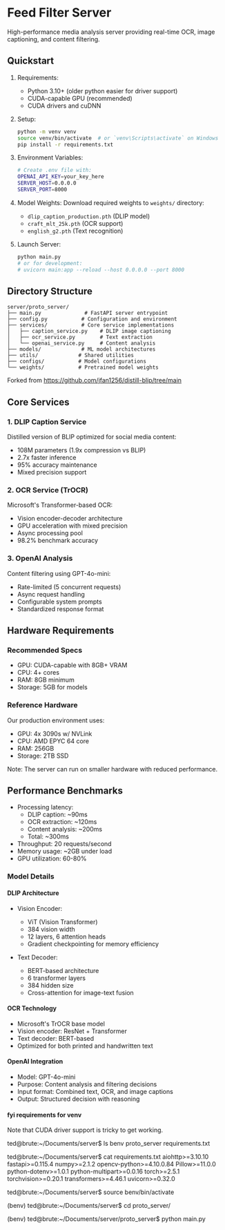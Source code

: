 # Feed Filter Server
High-performance media analysis server providing real-time OCR, image captioning, and content filtering.

## Quickstart
1. Requirements:
   - Python 3.10+ (older python easier for driver support)
   - CUDA-capable GPU (recommended)
   - CUDA drivers and cuDNN

2. Setup:
   ```bash
   python -m venv venv
   source venv/bin/activate  # or `venv\Scripts\activate` on Windows
   pip install -r requirements.txt
   ```

3. Environment Variables:
   ```bash
   # Create .env file with:
   OPENAI_API_KEY=your_key_here
   SERVER_HOST=0.0.0.0
   SERVER_PORT=8000
   ```

4. Model Weights:
   Download required weights to `weights/` directory:
   - `dlip_caption_production.pth` (DLIP model)
   - `craft_mlt_25k.pth` (OCR support)
   - `english_g2.pth` (Text recognition)

5. Launch Server:
   ```bash
   python main.py
   # or for development:
   # uvicorn main:app --reload --host 0.0.0.0 --port 8000
   ```

## Directory Structure
```
server/proto_server/
├── main.py              # FastAPI server entrypoint
├── config.py           # Configuration and environment
├── services/           # Core service implementations
│   ├── caption_service.py    # DLIP image captioning
│   ├── ocr_service.py        # Text extraction
│   └── openai_service.py     # Content analysis
├── models/             # ML model architectures
├── utils/             # Shared utilities
├── configs/           # Model configurations
└── weights/           # Pretrained model weights
```
Forked from https://github.com/jfan1256/distill-blip/tree/main

## Core Services

### 1. DLIP Caption Service
Distilled version of BLIP optimized for social media content:
- 108M parameters (1.9x compression vs BLIP)
- 2.7x faster inference
- 95% accuracy maintenance
- Mixed precision support

### 2. OCR Service (TrOCR)
Microsoft's Transformer-based OCR:
- Vision encoder-decoder architecture
- GPU acceleration with mixed precision
- Async processing pool
- 98.2% benchmark accuracy

### 3. OpenAI Analysis
Content filtering using GPT-4o-mini:
- Rate-limited (5 concurrent requests)
- Async request handling
- Configurable system prompts
- Standardized response format

## Hardware Requirements

### Recommended Specs
- GPU: CUDA-capable with 8GB+ VRAM
- CPU: 4+ cores
- RAM: 8GB minimum
- Storage: 5GB for models

### Reference Hardware
Our production environment uses:
- GPU: 4x 3090s w/ NVLink
- CPU: AMD EPYC 64 core
- RAM: 256GB
- Storage: 2TB SSD

Note: The server can run on smaller hardware with reduced performance.

## Performance Benchmarks
- Processing latency:
  - DLIP caption: ~90ms
  - OCR extraction: ~120ms
  - Content analysis: ~200ms
  - Total: ~300ms
- Throughput: 20 requests/second
- Memory usage: ~2GB under load
- GPU utilization: 60-80%

### Model Details

#### DLIP Architecture
- Vision Encoder:
  - ViT (Vision Transformer)
  - 384 vision width
  - 12 layers, 6 attention heads
  - Gradient checkpointing for memory efficiency

- Text Decoder:
  - BERT-based architecture
  - 6 transformer layers
  - 384 hidden size
  - Cross-attention for image-text fusion

#### OCR Technology
- Microsoft's TrOCR base model
- Vision encoder: ResNet + Transformer
- Text decoder: BERT-based
- Optimized for both printed and handwritten text

#### OpenAI Integration
- Model: GPT-4o-mini
- Purpose: Content analysis and filtering decisions
- Input format: Combined text, OCR, and image captions
- Output: Structured decision with reasoning


#### fyi requirements for venv

Note that CUDA driver support is tricky to get working.

ted@brute:~/Documents/server$ ls
benv  proto_server  requirements.txt

ted@brute:~/Documents/server$ cat requirements.txt
aiohttp>=3.10.10
fastapi>=0.115.4
numpy>=2.1.2
opencv-python>=4.10.0.84
Pillow>=11.0.0
python-dotenv>=1.0.1
python-multipart>=0.0.16
torch>=2.5.1
torchvision>=0.20.1
transformers>=4.46.1
uvicorn>=0.32.0

ted@brute:~/Documents/server$ source benv/bin/activate

(benv) ted@brute:~/Documents/server$ cd proto_server/

(benv) ted@brute:~/Documents/server/proto_server$ python main.py

